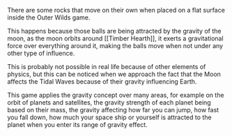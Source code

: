 There are some rocks that move on their own when placed on a flat surface inside the Outer Wilds game.

This happens because those balls are being attracted by the gravity of the moon, as the moon orbits around [[Timber Hearth]], it exerts a gravitational force over everything around it, making the balls move when not under any other type of influence.

This is probably not possible in real life because of other elements of physics, but this can be noticed when we approach the fact that the Moon  affects the Tidal Waves because of their gravity influencing Earth.

This game applies the gravity concept over many areas, for example on the orbit of planets and satellites, the gravity strength of each planet being based on their mass, the gravity affecting how far you can jump, how fast you fall down, how much your space ship or yourself is attracted to the planet when you enter its range of gravity effect.